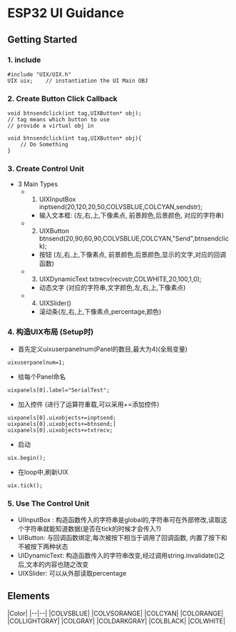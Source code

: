 # ESP32 UI Guidance
## Getting Started
### 1. include
```
#include "UIX/UIX.h"
UIX uix;    // instantiation the UI Main OBJ
```
### 2. Create Button Click Callback
```
void btnsendclick(int tag,UIXButton* obj);
// tag means which button to use
// provide a virtual obj in

void btnsendclick(int tag,UIXButton* obj){
    // Do Something
}

```

### 3. Create Control Unit
* 3 Main Types
    * 1. UIXInputBox inptsend(20,120,20,50,COLVSBLUE,COLCYAN,sendstr);
        *  输入文本框: (左,右,上,下像素点, 前景颜色,后景颜色, 对应的字符串)
    * 2. UIXButton btnsend(20,90,60,90,COLVSBLUE,COLCYAN,"Send",btnsendclick);
        * 按钮 (左,右,上,下像素点, 前景颜色,后景颜色,显示的文字,对应的回调函数)
    * 3. UIXDynamicText txtrecv(recvstr,COLWHITE,20,100,1,0);
        * 动态文字 (对应的字符串,文字颜色,左,右,上,下像素点)
    * 4. UIXSlider()
        * 滚动条(左,右,上,下像素点,percentage,颜色)

### 4.  构造UIX布局 (Setup时)
* 首先定义uixuserpanelnum(Panel的数目,最大为4)(全局变量)
```
uixuserpanelnum=1;
```
* 给每个Panel命名
```
uixpanels[0].label="SerialTest";
```
* 加入控件 (进行了运算符重载,可以采用+=添加控件)
```
uixpanels[0].uixobjects+=inptsend;
uixpanels[0].uixobjects+=btnsend;]
uixpanels[0].uixobjects+=txtrecv;
```
* 启动
```
uix.begin();
```
* 在loop中,刷新UIX
```
uix.tick();
```

### 5. Use The Control Unit
* UIInputBox : 构造函数传入的字符串是global的,字符串可在外部修改,读取这个字符串就能知道数据(是否在tick的时候才会传入?)
* UIButton: 与回调函数绑定,每次被按下相当于调用了回调函数, 内置了按下和不被按下两种状态
* UIDynamicText: 构造函数传入的字符串改变,经过调用string.invalidate()之后,文本的内容也随之改变
* UIXSlider: 可以从外部读取percentage


## Elements 
|Color|
|--|--|
|COLVSBLUE|
|COLVSORANGE|
|COLCYAN|
|COLORANGE|
|COLLIGHTGRAY|
|COLGRAY|
|COLDARKGRAY|
|COLBLACK|
|COLWHITE|
